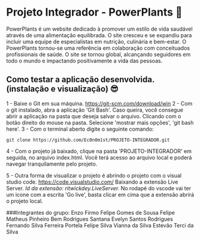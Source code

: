 # Projeto Integrador - PowerPlants 🌿
PowerPlants é um website dedicado à promover um estilo de vida saudável através de uma alimentação equilibrada. O site cresceu e se expandiu para incluir uma equipe de especialistas em nutrição, culinária e bem-estar. O PowerPlants tornou-se uma referência em colaboração com conceituados profissionais de saúde. O site se tornou global, alcançando seguidores em todo o mundo e impactando positivamente a vida das pessoas.

## Como testar a aplicação desenvolvida. (instalação e visualização) 😎
1 - Baixe o Git em sua máquina. https://git-scm.com/download/win
2 - Com o git instalado, abra a aplicação 'Git Bash'.
Caso queira, você consegue abrir a aplicação na pasta que deseja salvar o arquivo.
Clicando com o botão direito do mouse na pasta.
Selecione 'mostrar mais opções', 'git bash here'. 
3 - Com o terminal aberto digite o seguinte comando:
```
git clone https://github.com/Ec0n0m1st/PROJETO-INTEGRADOR.git
```
4 - Com o projeto já baixado, clique na pasta 'PROJETO-INTEGRADOR' em seguida, no arquivo index.html.
Você terá acesso ao arquivo local e poderá navegar tranquilamente pelo projeto. 

5 - Outra forma de visualizar o projeto é abrindo o projeto com o visual studio code. https://code.visualstudio.com/
Baixando a extensão Live Server. 
*Id da extensão: ritwickdey.LiveServer.*
No rodapé do vscode vai ter um icone com a escrita 'Go live', basta clicar em cima que a extensão abrirá o projeto local. 


###Integrantes do grupo: 
Enzo Firmo
Felipe Gomes de Sousa
Felipe Matheus Pinheiro Bem Rodrigues Santana
Evelyn Santos Rodrigues
Fernando Silva Ferreira Portela
Felipe Silva Vianna da Silva
Estevão Terci da Silva
